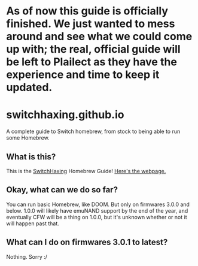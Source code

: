 # As of now this guide is officially finished. We just wanted to mess around and see what we could come up with; the real, official guide will be left to Plailect as they have the experience and time to keep it updated.

# switchhaxing.github.io
A complete guide to Switch homebrew, from stock to being able to run some Homebrew.

## What is this?

This is the [SwitchHaxing](https://reddit.com/r/switchhaxing) Homebrew Guide! [Here's the webpage.](https://switchhaxing.github.io)

## Okay, what can we do so far?

You can run basic Homebrew, like DOOM. But only on firmwares 3.0.0 and below.
1.0.0 will likely have emuNAND support by the end of the year, and eventually CFW will be a thing on 1.0.0, but it's unknown whether or not it will happen past that.

## What can I do on firmwares 3.0.1 to latest?

Nothing. Sorry :/
